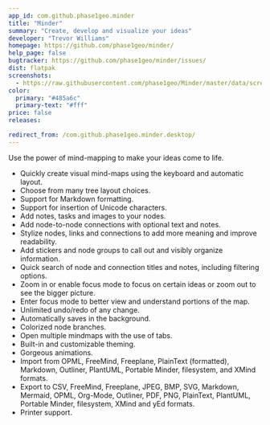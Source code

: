 ```yaml
---
app_id: com.github.phase1geo.minder
title: "Minder"
summary: "Create, develop and visualize your ideas"
developer: "Trevor Williams"
homepage: https://github.com/phase1geo/minder/
help_page: false
bugtracker: https://github.com/phase1geo/minder/issues/
dist: flatpak
screenshots:
  - https://raw.githubusercontent.com/phase1geo/Minder/master/data/screenshots/screenshot-current-properties.png
color:
  primary: "#485a6c"
  primary-text: "#fff"
price: false
releases:

redirect_from: /com.github.phase1geo.minder.desktop/
---
```


<p>Use the power of mind-mapping to make your ideas come to life.</p>
<ul>
<li>Quickly create visual mind-maps using the keyboard and automatic layout.</li>
<li>Choose from many tree layout choices.</li>
<li>Support for Markdown formatting.</li>
<li>Support for insertion of Unicode characters.</li>
<li>Add notes, tasks and images to your nodes.</li>
<li>Add node-to-node connections with optional text and notes.</li>
<li>Stylize nodes, links and connections to add more meaning and improve readability.</li>
<li>Add stickers and node groups to call out and visibly organize information.</li>
<li>Quick search of node and connection titles and notes, including filtering options.</li>
<li>Zoom in or enable focus mode to focus on certain ideas or zoom out to see the bigger picture.</li>
<li>Enter focus mode to better view and understand portions of the map.</li>
<li>Unlimited undo/redo of any change.</li>
<li>Automatically saves in the background.</li>
<li>Colorized node branches.</li>
<li>Open multiple mindmaps with the use of tabs.</li>
<li>Built-in and customizable theming.</li>
<li>Gorgeous animations.</li>
<li>Import from OPML, FreeMind, Freeplane, PlainText (formatted), Markdown, Outliner, PlantUML, Portable Minder, filesystem, and XMind formats.</li>
<li>Export to CSV, FreeMind, Freeplane, JPEG, BMP, SVG, Markdown, Mermaid, OPML, Org-Mode, Outliner, PDF, PNG, PlainText, PlantUML, Portable Minder, filesystem, XMind and yEd formats.</li>
<li>Printer support.</li>
</ul>